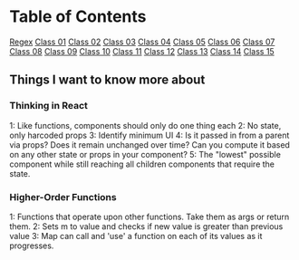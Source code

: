 # Table of Contents

[Regex](regex.md)
[Class 01](class-01.md)
[Class 02](class-02.md)
[Class 03](class-03.md)
[Class 04](class-04.md)
[Class 05](class-05.md)
[Class 06](class-06.md)
[Class 07](class-07.md)
[Class 08](class-08.md)
[Class 09](class-09.md)
[Class 10](class-10.md)
[Class 11](class-11.md)
[Class 12](class-12.md)
[Class 13](class-13.md)
[Class 14](class-14.md)
[Class 15](class-15.md)

## Things I want to know more about

### Thinking in React

  1: Like functions, components should only do one thing each
  2: No state, only harcoded props
  3: Identify minimum UI
  4: Is it passed in from a parent via props? Does it remain unchanged over time? Can you compute it based on any other state or props in your component?
  5: The "lowest" possible component while still reaching all children components that require the state.

### Higher-Order Functions

  1: Functions that operate upon other functions. Take them as args or return them.
  2: Sets m to value and checks if new value is greater  than previous value
  3: Map can call and 'use' a function on each of its values as it progresses.
  